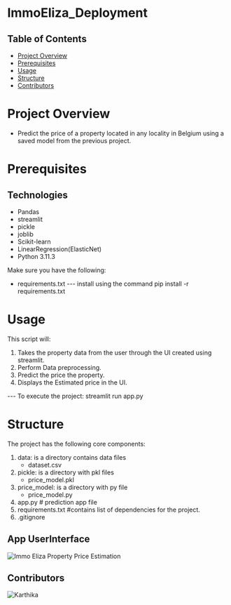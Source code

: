 # ImmoEliza_Deployment

## Table of Contents
- [Project Overview](#project_overview)
- [Prerequisites](#Prerequisites)
- [Usage](#Usage)
- [Structure](#Structure)
- [Contributors](#Contributors)

# Project Overview
- Predict the price of a property located in any locality in Belgium using a saved model from the previous project.

 
# Prerequisites
## Technologies
- Pandas
- streamlit
- pickle
- joblib
- Scikit-learn
- LinearRegression(ElasticNet)
- Python 3.11.3 

Make sure you have the following:
- requirements.txt --- install using the command pip install -r requirements.txt


# Usage

This script will:
1. Takes the property data from the user through the UI created using streamlit.
2. Perform Data preprocessing.
3. Predict the price the property.
4. Displays the Estimated price in the UI.

--- To execute the project: 
         streamlit run app.py

# Structure
The project has the following core components:

1. data: is a directory contains data files
    - dataset.csv
2. pickle: is a directory with pkl files
    - price_model.pkl
3. price_model: is a directory with py file
    - price_model.py
4. app.py  # prediction app file
5. requirements.txt  #contains list of dependencies for the project.
6. .gitignore

## App UserInterface
![Immo Eliza Property Price Estimation](https://immoeliza.streamlit.app)


## Contributors
![Karthika](https://github.com/karthika-elimireddy)
